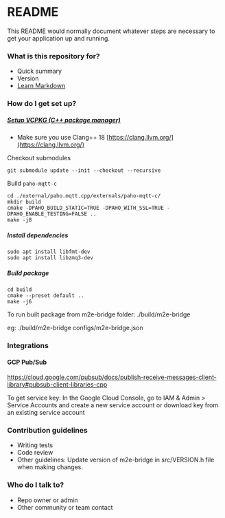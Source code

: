 # README #

This README would normally document whatever steps are necessary to get your application up and running.

### What is this repository for? ###

* Quick summary
* Version
* [Learn Markdown](https://bitbucket.org/tutorials/markdowndemo)

### How do I get set up? ###

##### [Setup VCPKG (C++ package manager)](https://learn.microsoft.com/en-us/vcpkg/get_started/get-started?pivots=shell-bash)

* Make sure you use Clang++ 18 [https://clang.llvm.org/](https://clang.llvm.org/)

Checkout submodules
```
git submodule update --init --checkout --recursive
```
Build `paho-mqtt-c`
```
cd ./external/paho.mqtt.cpp/externals/paho-mqtt-c/
mkdir build
cmake -DPAHO_BUILD_STATIC=TRUE -DPAHO_WITH_SSL=TRUE -DPAHO_ENABLE_TESTING=FALSE ..
make -j8
```
##### Install dependencies

```
sudo apt install libfmt-dev
sudo apt install libzmq3-dev
```
##### Build package

```
cd build  
cmake --preset default ..  
make -j6  
```

To run built package from m2e-bridge folder:
./build/m2e-bridge <config file path>

eg:
./build/m2e-bridge configs/m2e-bridge.json

### Integrations ###

#### GCP Pub/Sub

https://cloud.google.com/pubsub/docs/publish-receive-messages-client-library#pubsub-client-libraries-cpp

To get service key: In the Google Cloud Console, go to IAM & Admin > Service Accounts
 and create a new service account or download key from an existing service account
### Contribution guidelines ###

* Writing tests
* Code review
* Other guidelines:
 Update version of m2e-bridge in src/VERSION.h file when making changes.

### Who do I talk to? ###

* Repo owner or admin
* Other community or team contact
